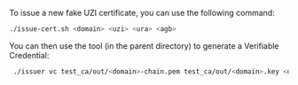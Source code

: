 To issue a new fake UZI certificate, you can use the following command:

```bash
./issue-cert.sh <domain> <uzi> <ura> <agb>
```

You can then use the tool (in the parent directory) to generate a Verifiable Credential:

```bash
 ./issuer vc test_ca/out/<domain>-chain.pem test_ca/out/<domain>.key <did>
```